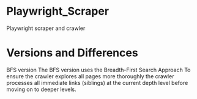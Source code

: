 # Playwright_Scraper
Playwright scraper and crawler

# Versions and Differences

BFS version
The BFS version uses the Breadth-First Search Approach
To ensure the crawler explores all pages more thoroughly the crawler processes all immediate links (siblings) at the current depth level before moving on to deeper levels.
